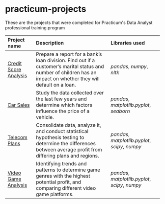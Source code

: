 # practicum-projects
These are the projects that were completed for Practicum's Data Analyst professional training program

| Project name | Description | Libraries used | 
| :---------------------- | :---------------------- | :---------------------- |
| [Credit Score Analysis](credit_score) | Prepare a report for a bank’s loan division. Find out if a customer’s marital status and number of children has an impact on whether they will default on a loan. | *pandas*, *numpy*, *nltk* |
| [Car Sales](car_sales) | Study the data collected over the last few years and determine which factors influence the price of a vehicle. | *pandas*, *matplotlib.pyplot*, *seaborn* |
| [Telecom Plans](telecom_plans) | Consolidate data, analyze it, and conduct statistical hypothesis testing to determine the differences between average profit from differing plans and regions. | *pandas*, *matplotlib.pyplot*, *scipy*, *numpy* |
| [Video Game Analysis](video_game) | Identifying trends and patterns to determine game genres with the highest potential profit, and comparing different video game platforms. | *pandas*, *matplotlib.pyplot*, *scipy*, *numpy* |
